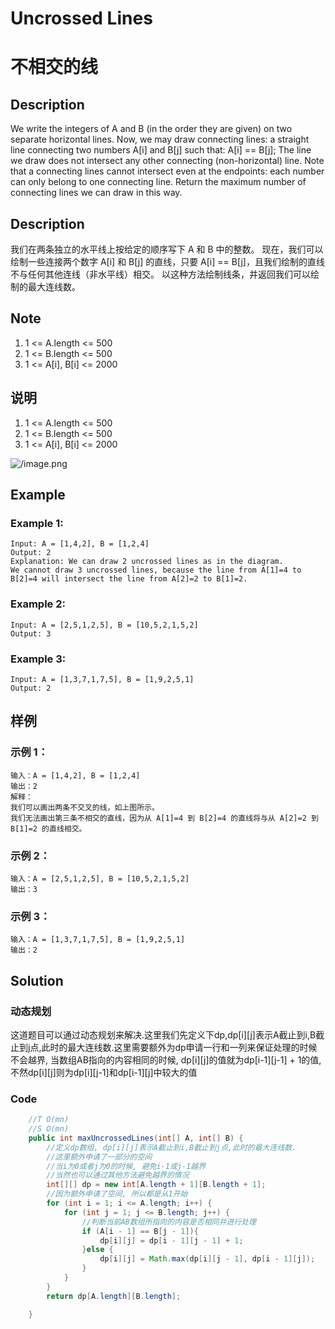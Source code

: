 # Uncrossed Lines
# 不相交的线

## Description
We write the integers of A and B (in the order they are given) on two separate horizontal lines.
Now, we may draw connecting lines: a straight line connecting two numbers A[i] and B[j] such that:
A[i] == B[j];
The line we draw does not intersect any other connecting (non-horizontal) line.
Note that a connecting lines cannot intersect even at the endpoints: each number can only belong to one connecting line.
Return the maximum number of connecting lines we can draw in this way.

## Description
我们在两条独立的水平线上按给定的顺序写下 A 和 B 中的整数。
现在，我们可以绘制一些连接两个数字 A[i] 和 B[j] 的直线，只要 A[i] == B[j]，且我们绘制的直线不与任何其他连线（非水平线）相交。
以这种方法绘制线条，并返回我们可以绘制的最大连线数。


## Note
1. 1 <= A.length <= 500
2. 1 <= B.length <= 500
3. 1 <= A[i], B[i] <= 2000

## 说明
1. 1 <= A.length <= 500
2. 1 <= B.length <= 500
3. 1 <= A[i], B[i] <= 2000
 


![/image.png](image.png)
## Example
### Example 1:
    Input: A = [1,4,2], B = [1,2,4]
    Output: 2
    Explanation: We can draw 2 uncrossed lines as in the diagram.
    We cannot draw 3 uncrossed lines, because the line from A[1]=4 to B[2]=4 will intersect the line from A[2]=2 to B[1]=2.

### Example 2:
    Input: A = [2,5,1,2,5], B = [10,5,2,1,5,2]
    Output: 3

### Example 3:
    Input: A = [1,3,7,1,7,5], B = [1,9,2,5,1]
    Output: 2
    


## 样例
### 示例 1：
    输入：A = [1,4,2], B = [1,2,4]
    输出：2
    解释：
    我们可以画出两条不交叉的线，如上图所示。
    我们无法画出第三条不相交的直线，因为从 A[1]=4 到 B[2]=4 的直线将与从 A[2]=2 到 B[1]=2 的直线相交。

### 示例 2：
    输入：A = [2,5,1,2,5], B = [10,5,2,1,5,2]
    输出：3

### 示例 3：
    输入：A = [1,3,7,1,7,5], B = [1,9,2,5,1]
    输出：2

## Solution

### 动态规划
这道题目可以通过动态规划来解决.这里我们先定义下dp,dp[i][j]表示A截止到i,B截止到j点,此时的最大连线数.这里需要额外为dp申请一行和一列来保证处理的时候不会越界, 当数组AB指向的内容相同的时候, dp[i][j]的值就为dp[i-1][j-1] + 1的值, 不然dp[i][j]则为dp[i][j-1]和dp[i-1][j]中较大的值 

### Code

```java
    //T O(mn)
    //S O(mn)
    public int maxUncrossedLines(int[] A, int[] B) {
        //定义dp数组, dp[i][j]表示A截止到i,B截止到j点,此时的最大连线数.
        //这里额外申请了一部分的空间
        //当i为0或者j为0的时候, 避免i-1或j-1越界
        //当然也可以通过其他方法避免越界的情况
        int[][] dp = new int[A.length + 1][B.length + 1];
        //因为额外申请了空间, 所以都是从1开始
        for (int i = 1; i <= A.length; i++) {
            for (int j = 1; j <= B.length; j++) {
                //判断当前AB数组所指向的内容是否相同并进行处理
                if (A[i - 1] == B[j - 1]){
                    dp[i][j] = dp[i - 1][j - 1] + 1;
                }else {
                    dp[i][j] = Math.max(dp[i][j - 1], dp[i - 1][j]);
                }
            }
        }
        return dp[A.length][B.length];

    }
```